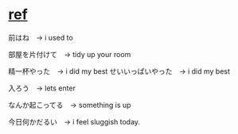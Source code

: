 # [ref](https://www.youtube.com/watch?v=Dy-DmYCcyzA&t=1554s)

前はね　→ i used to

部屋を片付けて　→ tidy up your room

精一杯やった　→ i did my best
せいいっぱいやった　→ i did my best

入ろう　→ lets enter

なんか起こってる　→ something is up

今日何かだるい　→ i feel sluggish today.